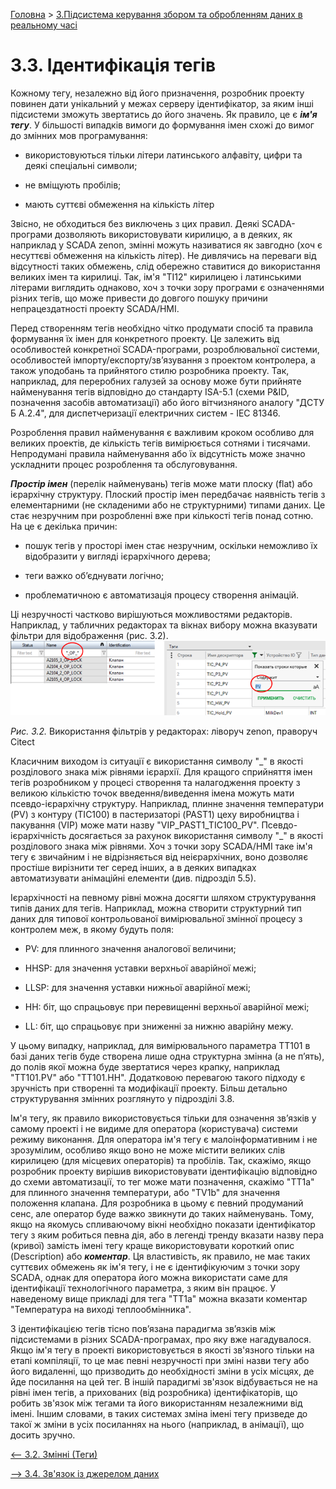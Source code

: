 [Головна](README.md) > [3.Підсистема керування збором та обробленням даних в реальному часі](3.md)

# 3.3. Ідентифікація тегів

Кожному тегу, незалежно від його призначення, розробник проекту повинен дати унікальний у межах серверу ідентифікатор, за яким інші підсистеми зможуть звертатись до його значень. Як правило, це є ***ім'я тегу***. У більшості випадків вимоги до формування імен схожі до вимог до змінних мов програмування:

- використовуються тільки літери латинського алфавіту, цифри та деякі спеціальні символи;

- не вміщують пробілів;

- мають суттєві обмеження на кількість літер  

Звісно, не обходиться без виключень з цих правил. Деякі SCADA-програми дозволяють використовувати кирилицю, а в деяких, як наприклад у SCADA zenon, змінні можуть називатися як завгодно (хоч є несуттєві обмеження на кількість літер). Не дивлячись на переваги від відсутності таких обмежень, слід обережно ставитися до використання великих імен та кирилиці. Так, ім'я "ТІ12" кирилицею і латинськими літерами виглядить однаково, хоч з точки зору програми є означеннями різних тегів, що може привести до довгого пошуку причини непрацездатності проекту SCADA/HMI.

Перед створенням тегів необхідно чітко продумати спосіб та правила формування їх імен для конкретного проекту. Це залежить від особливостей конкретної SCADA-програми, розроблювальної системи, особливостей імпорту/експорту/зв’язування з проектом контролера, а також уподобань та прийнятого стилю розробника проекту. Так, наприклад, для переробних галузей за основу може бути прийняте найменування тегів відповідно до стандарту ISA-5.1 (схеми P&ID, позначення засобів автоматизації) або його вітчизняного аналогу  "ДСТУ Б А.2.4", для диспетчеризації електричних систем - IEC 81346.

Розроблення правил найменування є важливим кроком особливо для великих проектів, де кількість тегів вимірюється сотнями і тисячами. Непродумані правила найменування або їх відсутність може значно ускладнити процес розроблення та обслуговування. 

***Простір імен*** (перелік найменувань) тегів може мати плоску (flat) або ієрархічну структуру. Плоский простір імен передбачає наявність тегів з елементарними (не складеними або не структурними) типами даних. Це стає незручним при розробленні вже при кількості тегів понад сотню. На це є декілька причин:

- пошук тегів у просторі імен стає незручним, оскільки неможливо їх відобразити у вигляді ієрархічного дерева;

- теги важко об’єднувати логічно;

- проблематичною є автоматизація процесу створення анімацій. 

Ці незручності частково вирішуються можливостями редакторів. Наприклад, у табличних редакторах та вікнах вибору можна вказувати фільтри для відображення (рис. 3.2).
<a href="media3/3_2.png" target="_blank"><img src="media3/3_2.png"/></a>             

*Рис.* *3.2.* Використання фільтрів у редакторах: ліворуч zenon, праворуч Citect

Класичним виходом із ситуації є використання символу "\_" в якості розділового знака між рівнями ієрархії. Для кращого сприйняття імен тегів розробником у процесі створення та налагодження проекту з великою кількістю точок введення/виведення імена можуть мати псевдо-ієрархічну структуру. Наприклад, плинне значення температури (PV) з контуру (TIC100) в пастеризаторі (PAST1) цеху виробництва і пакування (VIP) може мати назву "VIP_PAST1_TIC100_PV". Псевдо-ієрархічність досягається за рахунок використання символу "_" в якості розділового знака між рівнями. Хоч з точки зору SCADA/HMI таке ім'я тегу є звичайним і не відрізняється від неієрархічних, воно дозволяє простіше вирізнити тег серед інших, а в деяких випадках автоматизувати анімаційні елементи (див. підрозділ 5.5). 

Ієрархічності на певному рівні можна досягти шляхом структурування типів даних для тегів. Наприклад, можна створити структурний тип даних для типової контрольованої вимірювальної змінної процесу з контролем меж, в якому будуть поля:

- PV: для плинного значення аналогової величини;

- HHSP: для значення уставки верхньої аварійної межі;

- LLSP: для значення уставки нижньої аварійної межі;

- HH: біт, що спрацьовує при перевищенні верхньої аварійної межі;

- LL: біт, що спрацьовує при зниженні за нижню аварійну межу.

У цьому випадку, наприклад, для вимірювального параметра TT101 в базі даних тегів буде створена лише одна структурна змінна (а не п’ять), до полів якої можна буде звертатися через крапку, наприклад "TT101.PV" або "TT101.HH". Додатковою перевагою такого підходу є зручність при створенні та модифікації проекту. Більш детально структурування змінних розглянуто у підрозділі 3.8.

Ім'я тегу, як правило використовується тільки для означення зв’язків у самому проекті і не видиме для оператора (користувача) системи режиму виконання. Для оператора ім'я тегу є малоінформативним і не зрозумілим, особливо якщо воно не може містити великих слів кирилицею (для місцевих операторів) та пробілів. Так, скажімо, якщо розробник проекту вирішив використовувати ідентифікацію відповідно до схеми автоматизації, то тег може мати позначення, скажімо "TT1а" для плинного значення температури, або "TV1b" для значення положення клапана. Для розробника в цьому є певний продуманий сенс, але оператор буде важко звикнути до таких найменувань. Тому, якщо на якомусь спливаючому вікні необхідно показати ідентифікатор тегу з яким робиться певна дія, або в легенді тренду вказати назву пера (кривої) замість імені тегу краще використовувати короткий опис (Description) або ***коментар***. Ця властивість, як правило, не має таких суттєвих обмежень як ім'я тегу, і не є ідентифікуючим з точки зору SCADA, однак для оператора його можна використати саме для ідентифікації технологічного параметра, з яким він працює. У наведеному вище прикладі для тега "TT1а" можна вказати коментар "Температура на виході теплообмінника".       

 З ідентифікацією тегів тісно пов’язана парадигма зв’язків між підсистемами в різних SCADA-програмах, про яку вже нагадувалося. Якщо ім'я тегу в проекті використовується в якості зв'язного тільки на етапі компіляції, то це має певні незручності при зміні назви тегу або його видаленні, що призводить до необхідності зміни в усіх місцях, де йде посилання на цей тег. В іншій парадигмі зв'язок відбувається не на рівні імен тегів, а прихованих (від розробника) ідентифікаторів, що робить зв'язок між тегами та його використанням незалежними від імені. Іншим словами, в таких системах зміна імені тегу призведе до такої ж зміни в усіх посиланнях на нього (наприклад, в анімації), що досить зручно.

[<-- 3.2. Змінні (Теги)](3_2.md)

[--> 3.4. Зв'язок із джерелом даних](3_4.md)